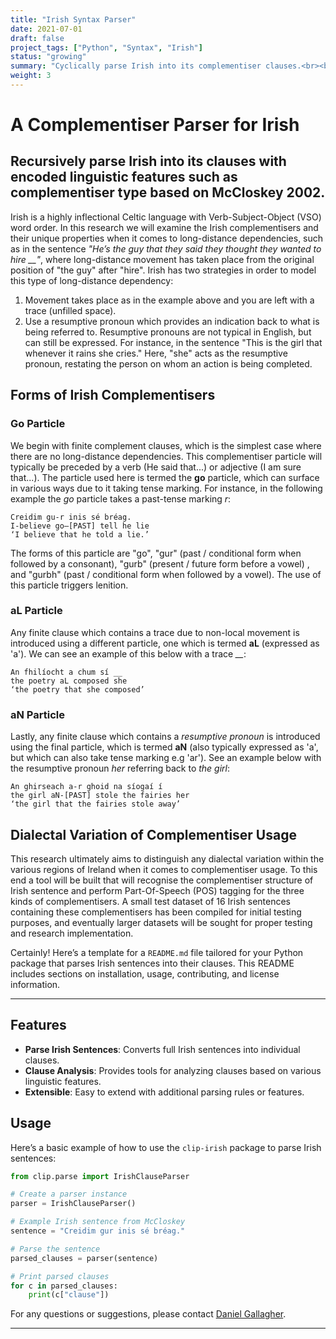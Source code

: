```yaml
---
title: "Irish Syntax Parser"
date: 2021-07-01
draft: false
project_tags: ["Python", "Syntax", "Irish"]
status: "growing"
summary: "Cyclically parse Irish into its complementiser clauses.<br><br><br>"
weight: 3
---
```


# A Complementiser Parser for Irish
## Recursively parse Irish into its clauses with encoded linguistic features such as complementiser type based on McCloskey 2002.

Irish is a highly inflectional Celtic language with Verb-Subject-Object (VSO) word order. In this research we will examine the Irish complementisers and their unique properties when it comes to long-distance dependencies, such as in the sentence *"He’s the guy that they said they thought they wanted to hire __"*, where long-distance movement has taken place from the original position of "the guy" after "hire". Irish has two strategies in order to model this type of long-distance dependency:
1. Movement takes place as in the example above and you are left with a trace (unfilled space).
2. Use a resumptive pronoun which provides an indication back to what is being referred to. Resumptive pronouns are not typical in English, but can still be expressed. For instance, in the sentence "This is the girl that whenever it rains she cries." Here, "she" acts as the resumptive pronoun, restating the person on whom an action is being completed.

## Forms of Irish Complementisers
### Go Particle
We begin with finite complement clauses, which is the simplest case where there are no long-distance dependencies. This complementiser particle will typically be preceded by a verb (He said that...) or adjective (I am sure that...). The particle used here is termed the **go** particle, which can surface in various ways due to it taking tense marking. For instance, in the following example the *go* particle takes a past-tense marking *r*:
```
Creidim gu-r inis sé bréag. 
I-believe go–[PAST] tell he lie 
‘I believe that he told a lie.’
```
The forms of this particle are "go", "gur" (past / conditional form when followed by a consonant), "gurb" (present / future form before a vowel) , and "gurbh" (past / conditional form when followed by a vowel). The use of this particle triggers lenition.

### aL Particle
Any finite clause which contains a trace due to non-local movement is introduced using a different particle, one which is termed **aL** (expressed as 'a').
We can see an example of this below with a trace *__*:
```
An fhilíocht a chum sí __
the poetry aL composed she
‘the poetry that she composed’
```

### aN Particle
Lastly, any finite clause which contains a *resumptive pronoun* is introduced using the final particle, which is termed **aN** (also typically expressed as 'a', but which can also take tense marking e.g 'ar').
See an example below with the resumptive pronoun *her* referring back to *the girl*:
```
An ghirseach a-r ghoid na síogaí í
the girl aN-[PAST] stole the fairies her
‘the girl that the fairies stole away’
```

## Dialectal Variation of Complementiser Usage
This research ultimately aims to distinguish any dialectal variation within the various regions of Ireland when it comes to complementiser usage. To this end a tool will be built that will recognise the complementiser structure of Irish sentence and perform Part-Of-Speech (POS) tagging for the three kinds of complementisers. A small test dataset of 16 Irish sentences containing these complementisers has been compiled for initial testing purposes, and eventually larger datasets will be sought for proper testing and research implementation.

Certainly! Here’s a template for a `README.md` file tailored for your Python package that parses Irish sentences into their clauses. This README includes sections on installation, usage, contributing, and license information.

---

## Features
- **Parse Irish Sentences**: Converts full Irish sentences into individual clauses.
- **Clause Analysis**: Provides tools for analyzing clauses based on various linguistic features.
- **Extensible**: Easy to extend with additional parsing rules or features.

## Usage
Here’s a basic example of how to use the `clip-irish` package to parse Irish sentences:

```python
from clip.parse import IrishClauseParser

# Create a parser instance
parser = IrishClauseParser()

# Example Irish sentence from McCloskey
sentence = "Creidim gur inis sé bréag."

# Parse the sentence
parsed_clauses = parser(sentence)

# Print parsed clauses
for c in parsed_clauses:
    print(c["clause"])
```

For any questions or suggestions, please contact [Daniel Gallagher](mailto:daniel.gallagher.js@gmail.com).

---
